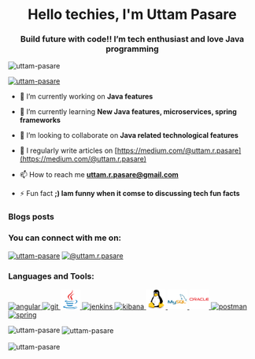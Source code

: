 <h1 align="center">Hello techies, I'm Uttam Pasare</h1>
<h3 align="center">Build future with code!! I’m tech enthusiast and love Java programming</h3>

<p align="left"> <img src="https://komarev.com/ghpvc/?username=uttam-pasare&label=Profile%20views&color=0e75b6&style=flat" alt="uttam-pasare" /> </p>

<p align="left"> <a href="https://github.com/ryo-ma/github-profile-trophy"><img src="https://github-profile-trophy.vercel.app/?username=uttam-pasare" alt="uttam-pasare" /></a> </p>

- 🔭 I’m currently working on **Java features**

- 🌱 I’m currently learning **New Java features, microservices, spring frameworks**

- 👯 I’m looking to collaborate on **Java related technological features**

- 📝 I regularly write articles on [https://medium.com/@uttam.r.pasare](https://medium.com/@uttam.r.pasare)

- 📫 How to reach me **uttam.r.pasare@gmail.com**

- ⚡ Fun fact **;) Iam funny when it comse to discussing tech fun facts**

### Blogs posts
<!-- BLOG-POST-LIST:START -->
<!-- BLOG-POST-LIST:END -->

<h3 align="left">You can connect with me on:</h3>
<p align="left">
<a href="https://linkedin.com/in/uttam-pasare" target="blank"><img align="center" src="https://raw.githubusercontent.com/rahuldkjain/github-profile-readme-generator/master/src/images/icons/Social/linked-in-alt.svg" alt="uttam-pasare" height="30" width="40" /></a>
<a href="https://medium.com/@uttam.r.pasare" target="blank"><img align="center" src="https://raw.githubusercontent.com/rahuldkjain/github-profile-readme-generator/master/src/images/icons/Social/medium.svg" alt="@uttam.r.pasare" height="30" width="40" /></a>
</p>

<h3 align="left">Languages and Tools:</h3>
<p align="left"> <a href="https://angular.io" target="_blank" rel="noreferrer"> <img src="https://angular.io/assets/images/logos/angular/angular.svg" alt="angular" width="40" height="40"/> </a> <a href="https://git-scm.com/" target="_blank" rel="noreferrer"> <img src="https://www.vectorlogo.zone/logos/git-scm/git-scm-icon.svg" alt="git" width="40" height="40"/> </a> <a href="https://www.java.com" target="_blank" rel="noreferrer"> <img src="https://raw.githubusercontent.com/devicons/devicon/master/icons/java/java-original.svg" alt="java" width="40" height="40"/> </a> <a href="https://www.jenkins.io" target="_blank" rel="noreferrer"> <img src="https://www.vectorlogo.zone/logos/jenkins/jenkins-icon.svg" alt="jenkins" width="40" height="40"/> </a> <a href="https://www.elastic.co/kibana" target="_blank" rel="noreferrer"> <img src="https://www.vectorlogo.zone/logos/elasticco_kibana/elasticco_kibana-icon.svg" alt="kibana" width="40" height="40"/> </a> <a href="https://www.linux.org/" target="_blank" rel="noreferrer"> <img src="https://raw.githubusercontent.com/devicons/devicon/master/icons/linux/linux-original.svg" alt="linux" width="40" height="40"/> </a> <a href="https://www.mysql.com/" target="_blank" rel="noreferrer"> <img src="https://raw.githubusercontent.com/devicons/devicon/master/icons/mysql/mysql-original-wordmark.svg" alt="mysql" width="40" height="40"/> </a> <a href="https://www.oracle.com/" target="_blank" rel="noreferrer"> <img src="https://raw.githubusercontent.com/devicons/devicon/master/icons/oracle/oracle-original.svg" alt="oracle" width="40" height="40"/> </a> <a href="https://postman.com" target="_blank" rel="noreferrer"> <img src="https://www.vectorlogo.zone/logos/getpostman/getpostman-icon.svg" alt="postman" width="40" height="40"/> </a> <a href="https://spring.io/" target="_blank" rel="noreferrer"> <img src="https://www.vectorlogo.zone/logos/springio/springio-icon.svg" alt="spring" width="40" height="40"/> </a> </p>

<p><img align="left" src="https://github-readme-stats.vercel.app/api/top-langs?username=uttam-pasare&show_icons=true&locale=en&layout=compact" alt="uttam-pasare" /></p>

<p>&nbsp;<img align="center" src="https://github-readme-stats.vercel.app/api?username=uttam-pasare&show_icons=true&locale=en" alt="uttam-pasare" /></p>

<p><img align="center" src="https://github-readme-streak-stats.herokuapp.com/?user=uttam-pasare&" alt="uttam-pasare" /></p>
